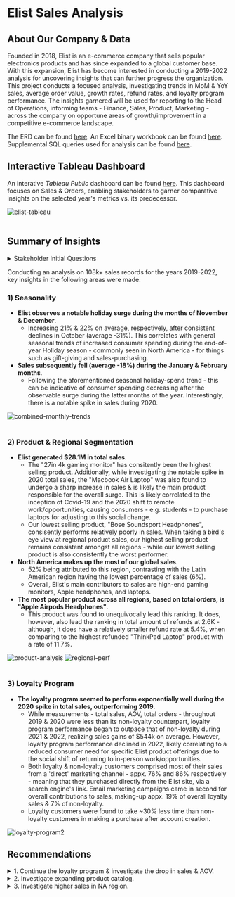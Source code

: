 # Elist Sales Analysis

## About Our Company & Data
Founded in 2018, Elist is an e-commerce company that sells popular electronics products and has since expanded to a global customer base. With this expansion, Elist has become interested in conducting a 2019-2022 analysis for uncovering insights that can further progress the organization. This project conducts a focused analysis, investigating trends in MoM & YoY sales, average order value, growth rates, refund rates, and loyalty program performance. The insights garnered will be used for reporting to the Head of Operations, informing teams - Finance, Sales, Product, Marketing - across the company on opportune areas of growth/improvement in a competitive e-commerce landscape.

The ERD can be found [here](https://github.com/tseales/Elist-Sales-Analysis/blob/63f3f72027eed56ee4edcd3539571439e38cc00d/sql/ERD.md). An Excel binary workbook can be found [here](https://github.com/tseales/Elist-Sales-Analysis/blob/63f3f72027eed56ee4edcd3539571439e38cc00d/excel/Elist%20Analysis.xlsb). Supplemental SQL queries used for analysis can be found [here](https://github.com/tseales/Elist-Sales-Analysis/blob/26637fb84fc2e7795798d75111d2d524489c4226/sql/sql-analysis.sql).

## Interactive Tableau Dashboard
An interative *Tableau Public* dashboard can be found [here](https://public.tableau.com/views/Elist/Dashboard2-horizontal?:language=en-US&:sid=&:redirect=auth&:display_count=n&:origin=viz_share_link). This dashboard focuses on Sales & Orders, enabling stakeholders to garner comparative insights on the selected year's metrics vs. its predecessor. 

![elist-tableau](https://github.com/user-attachments/assets/61b37643-eed6-4497-aca5-7a9280bb24a9)
</br></br>

## Summary of Insights
<details>
<summary>Stakeholder Initial Questions</summary>
  - What were the overall trends in sales during 2019-2022?</br>
  - What were our monthly and yearly growth rates?</br>
  - How is the new loyalty program performing? Should we keep using it?
</details>

Conducting an analysis on 108k+ sales records for the years 2019-2022, key insights in the following areas were made:
### 1) Seasonality
- **Elist observes a notable holiday surge during the months of November & December**.
  - Increasing 21% & 22% on average, respectively, after consistent declines in October (average -31%). This correlates with general seasonal trends of increased consumer spending during the end-of-year Holiday season - commonly seen in North America - for things such as gift-giving and sales-purchasing.
- **Sales subsequently fell (average -18%) during the January & February months**.
  - Following the aforementioned seasonal holiday-spend trend - this can be indicative of consumer spending decreasing after the observable surge during the latter months of the year. Interestingly, there is a notable spike in sales during 2020.

![combined-monthly-trends](https://github.com/user-attachments/assets/00216ca1-b10a-43a0-8fbb-a2f263361cac)
</br></br>

### 2) Product & Regional Segmentation
- **Elist generated $28.1M in total sales**.
  - The "27in 4k gaming monitor" has consitently been the highest selling product. Additionally, while investigating the notable spike in 2020 total sales, the "Macbook Air Laptop" was also found to undergo a sharp increase in sales & is likely the main product responsible for the overall surge. This is likely correlated to the inception of Covid-19 and the 2020 shift to remote work/opportunities, causing consumers - e.g. students - to purchase laptops for adjusting to this social change.
  - Our lowest selling product, "Bose Soundsport Headphones", consisently performs relatively poorly in sales. When taking a bird's eye view at regional product sales, our highest selling product remains consistent amongst all regions - while our lowest selling product is also consistently the worst performer.
- **North America makes up the most of our global sales**.
  - 52% being attributed to this region, contrasting with the Latin American region having the lowest percentage of sales (6%).
  - Overall, Elist's main contributors to sales are high-end gaming monitors, Apple headphones, and laptops.
- **The most popular product across all regions, based on total orders, is "Apple Airpods Headphones"**.
  - This product was found to unequivocally lead this ranking. It does, however, also lead the ranking in total amount of refunds at 2.6K - although, it does have a relatively smaller refund rate at 5.4%, when comparing to the highest refunded "ThinkPad Laptop" product with a rate of 11.7%.

![product-analysis](https://github.com/user-attachments/assets/3825056c-cd17-4a4e-9f2b-ff773fee9c62)
![regional-perf](https://github.com/user-attachments/assets/dc6e07d7-95e8-4818-a318-0f3c16b60f55)
</br></br>

### 3) Loyalty Program
- **The loyalty program seemed to perform exponentially well during the 2020 spike in total sales, outperforming 2019.**
  - While measurements - total sales, AOV, total orders - throughout 2019 & 2020 were less than its non-loyalty counterpart, loyalty program performance began to outpace that of non-loyalty during 2021 & 2022, realizing sales gains of $544k on average. However, loyalty program performance declined in 2022, likely correlating to a reduced consumer need for specific Elist product offerings due to the social shift of returning to in-person work/opportunities.
  - Both loyalty & non-loyalty customers comprised most of their sales from a 'direct' marketing channel - appx. 76% and 86% respectively - meaning that they purchased directly from the Elist site, via a search engine's link. Email marketing campaigns came in second for overall contributions to sales, making-up appx. 19% of overall loyalty sales & 7% of non-loyalty.
  - Loyalty customers were found to take ~30% less time than non-loyalty customers in making a purchase after account creation.

![loyalty-program2](https://github.com/user-attachments/assets/a45b67b8-8420-4376-b3f3-ff77dcdea22b)

## Recommendations
<details>
<summary>1. Continue the loyalty program & investigate the drop in sales & AOV.</summary></br>
While the loyalty program metrics are outperforming non-loyalty, an understanding of contributing factors to the recent drop in total sales & AOV can provide direction on ensuring that this continues to do well. Further understanding factors correlated with loyalty customers' purchases - e.g., relative marketing channels, types of products purchased, customer's value from being in the program - can provide supplemental insight into paths available to be taken for increasing the vigor of the program. It would be worth continuing the loyalty program for atleast another year to allow for a more comprehensive understanding of its performance.
</details>
<details>
<summary>2. Investigate expanding product catalog.</summary></br>
With high-end gaming monitors, Apple headphones, and laptops comprising most of Elist's sales, expanding product offerings to align more with the charactersitics of current high-selling products will likely result in increased sales. A supplemental investigation into factors contributing to the high amount of refunds for "Apple Airpods Headphones" may provide direction on the type(s) of headphones Elist may want to consider offering. It is important to note, that while this may also increase the AOV, customer-sentiment will likely be important to take note of - ensuring that overall orders stay consistent, despite the inclusion of any additional higher-priced items. A possible way to mitigate, could be to increase customer-value in certain facets of the loyalty program *(see Recommendation 1)* - possibly increasing loyalty program sign-ups and sales. 
</details>
<details>
<summary>3. Investigate higher sales in NA region.</summary></br>
Understanding contributing sales factors in the NA region could provide direction for focused marketing efforts to ensure sales remain consistent & are improved, while allowing for an identification of factors that can be used for finding similar markets that Elist is likely to perform well in. In the same way, understanding contributing factors - like locality - that may play a role in the lower sales numbers for worse-performing regions, such as LATAM, can provide direction on areas Elist may want to avoid, or, focus on strengthening to better expand into the global market.
</details>
  
